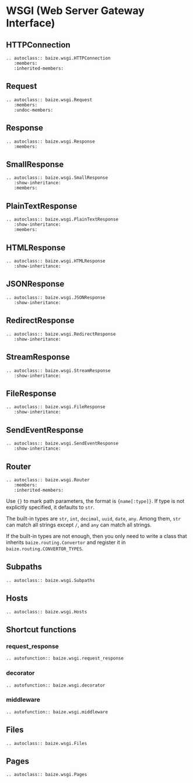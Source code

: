 # WSGI (Web Server Gateway Interface)

## HTTPConnection

```{eval-rst}
.. autoclass:: baize.wsgi.HTTPConnection
   :members:
   :inherited-members:
```

## Request

```{eval-rst}
.. autoclass:: baize.wsgi.Request
   :members:
   :undoc-members:
```

## Response

```{eval-rst}
.. autoclass:: baize.wsgi.Response
   :members:
```

## SmallResponse

```{eval-rst}
.. autoclass:: baize.wsgi.SmallResponse
   :show-inheritance:
   :members:
```

## PlainTextResponse

```{eval-rst}
.. autoclass:: baize.wsgi.PlainTextResponse
   :show-inheritance:
   :members:
```

## HTMLResponse

```{eval-rst}
.. autoclass:: baize.wsgi.HTMLResponse
   :show-inheritance:
```

## JSONResponse

```{eval-rst}
.. autoclass:: baize.wsgi.JSONResponse
   :show-inheritance:
```

## RedirectResponse

```{eval-rst}
.. autoclass:: baize.wsgi.RedirectResponse
   :show-inheritance:
```

## StreamResponse

```{eval-rst}
.. autoclass:: baize.wsgi.StreamResponse
   :show-inheritance:
```

## FileResponse

```{eval-rst}
.. autoclass:: baize.wsgi.FileResponse
   :show-inheritance:
```

## SendEventResponse

```{eval-rst}
.. autoclass:: baize.wsgi.SendEventResponse
   :show-inheritance:
```

## Router

```{eval-rst}
.. autoclass:: baize.wsgi.Router
   :members:
   :inherited-members:
```

Use `{}` to mark path parameters, the format is `{name[:type]}`. If type is not explicitly specified, it defaults to `str`.

The built-in types are `str`, `int`, `decimal`, `uuid`, `date`, `any`. Among them, `str` can match all strings except `/`, and `any` can match all strings.

If the built-in types are not enough, then you only need to write a class that inherits `baize.routing.Convertor` and register it in `baize.routing.CONVERTOR_TYPES`.

## Subpaths

```{eval-rst}
.. autoclass:: baize.wsgi.Subpaths
```

## Hosts

```{eval-rst}
.. autoclass:: baize.wsgi.Hosts
```

## Shortcut functions

### request_response

```{eval-rst}
.. autofunction:: baize.wsgi.request_response
```

### decorator

```{eval-rst}
.. autofunction:: baize.wsgi.decorator
```

### middleware

```{eval-rst}
.. autofunction:: baize.wsgi.middleware
```

## Files

```{eval-rst}
.. autoclass:: baize.wsgi.Files
```

## Pages

```{eval-rst}
.. autoclass:: baize.wsgi.Pages
```
